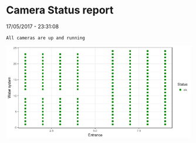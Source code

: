 Camera Status report
================
17/05/2017 - 23:31:08

    All cameras are up and running

![](camreport_files/figure-markdown_github/unnamed-chunk-2-1.png)
